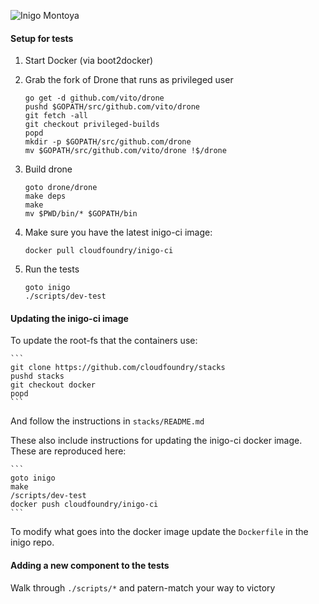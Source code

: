 ![Inigo Montoya](http://i.imgur.com/QIVPl2n.png)

#### Setup for tests

1. Start Docker (via boot2docker)

2. Grab the fork of Drone that runs as privileged user

    ```
    go get -d github.com/vito/drone
    pushd $GOPATH/src/github.com/vito/drone
    git fetch -all
    git checkout privileged-builds
    popd
    mkdir -p $GOPATH/src/github.com/drone
    mv $GOPATH/src/github.com/vito/drone !$/drone
    ```

3. Build drone

    ```
    goto drone/drone
    make deps
    make
    mv $PWD/bin/* $GOPATH/bin
    ```

4. Make sure you have the latest inigo-ci image:

    ```
    docker pull cloudfoundry/inigo-ci
    ```

5. Run the tests

    ```
    goto inigo
    ./scripts/dev-test
    ```


#### Updating the inigo-ci image

To update the root-fs that the containers use:

    ```
    git clone https://github.com/cloudfoundry/stacks
    pushd stacks
    git checkout docker
    popd
    ```

And follow the instructions in `stacks/README.md`

These also include instructions for updating the inigo-ci docker image.  These are reproduced here:

    ```
    goto inigo
    make
    /scripts/dev-test
    docker push cloudfoundry/inigo-ci
    ```

To modify what goes into the docker image update the `Dockerfile` in the inigo repo.

#### Adding a new component to the tests

Walk through `./scripts/*` and patern-match your way to victory
